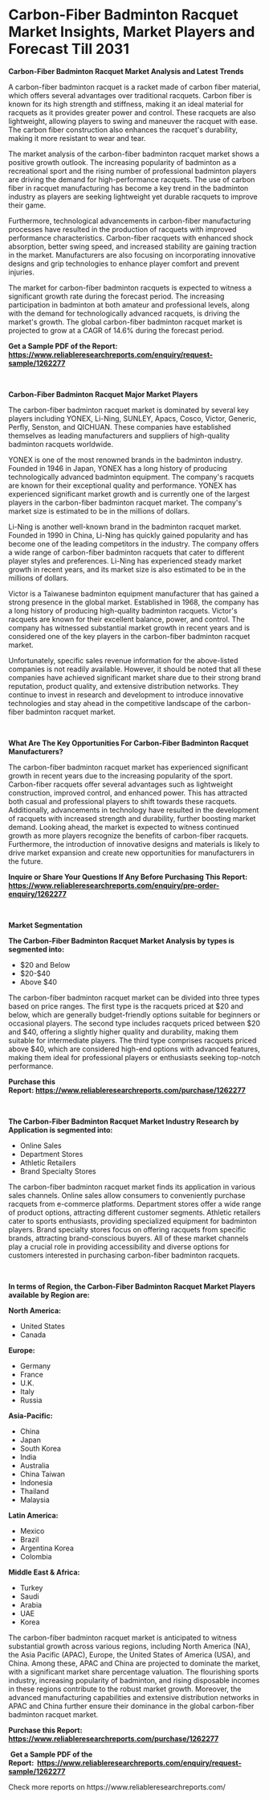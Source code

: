 <p><h1>Carbon-Fiber Badminton Racquet Market Insights, Market Players and Forecast Till 2031</h1></p><p><strong>Carbon-Fiber Badminton Racquet Market Analysis and Latest Trends</strong></p>
<p><p>A carbon-fiber badminton racquet is a racket made of carbon fiber material, which offers several advantages over traditional racquets. Carbon fiber is known for its high strength and stiffness, making it an ideal material for racquets as it provides greater power and control. These racquets are also lightweight, allowing players to swing and maneuver the racquet with ease. The carbon fiber construction also enhances the racquet's durability, making it more resistant to wear and tear.</p><p>The market analysis of the carbon-fiber badminton racquet market shows a positive growth outlook. The increasing popularity of badminton as a recreational sport and the rising number of professional badminton players are driving the demand for high-performance racquets. The use of carbon fiber in racquet manufacturing has become a key trend in the badminton industry as players are seeking lightweight yet durable racquets to improve their game.</p><p>Furthermore, technological advancements in carbon-fiber manufacturing processes have resulted in the production of racquets with improved performance characteristics. Carbon-fiber racquets with enhanced shock absorption, better swing speed, and increased stability are gaining traction in the market. Manufacturers are also focusing on incorporating innovative designs and grip technologies to enhance player comfort and prevent injuries.</p><p>The market for carbon-fiber badminton racquets is expected to witness a significant growth rate during the forecast period. The increasing participation in badminton at both amateur and professional levels, along with the demand for technologically advanced racquets, is driving the market's growth. The global carbon-fiber badminton racquet market is projected to grow at a CAGR of 14.6% during the forecast period.</p></p>
<p><strong>Get a Sample PDF of the Report:&nbsp; <a href="https://www.reliableresearchreports.com/enquiry/request-sample/1262277">https://www.reliableresearchreports.com/enquiry/request-sample/1262277</a></strong></p>
<p>&nbsp;</p>
<p><strong>Carbon-Fiber Badminton Racquet Major Market Players</strong></p>
<p><p>The carbon-fiber badminton racquet market is dominated by several key players including YONEX, Li-Ning, SUNLEY, Apacs, Cosco, Victor, Generic, Perfly, Senston, and QICHUAN. These companies have established themselves as leading manufacturers and suppliers of high-quality badminton racquets worldwide.</p><p>YONEX is one of the most renowned brands in the badminton industry. Founded in 1946 in Japan, YONEX has a long history of producing technologically advanced badminton equipment. The company's racquets are known for their exceptional quality and performance. YONEX has experienced significant market growth and is currently one of the largest players in the carbon-fiber badminton racquet market. The company's market size is estimated to be in the millions of dollars.</p><p>Li-Ning is another well-known brand in the badminton racquet market. Founded in 1990 in China, Li-Ning has quickly gained popularity and has become one of the leading competitors in the industry. The company offers a wide range of carbon-fiber badminton racquets that cater to different player styles and preferences. Li-Ning has experienced steady market growth in recent years, and its market size is also estimated to be in the millions of dollars.</p><p>Victor is a Taiwanese badminton equipment manufacturer that has gained a strong presence in the global market. Established in 1968, the company has a long history of producing high-quality badminton racquets. Victor's racquets are known for their excellent balance, power, and control. The company has witnessed substantial market growth in recent years and is considered one of the key players in the carbon-fiber badminton racquet market.</p><p>Unfortunately, specific sales revenue information for the above-listed companies is not readily available. However, it should be noted that all these companies have achieved significant market share due to their strong brand reputation, product quality, and extensive distribution networks. They continue to invest in research and development to introduce innovative technologies and stay ahead in the competitive landscape of the carbon-fiber badminton racquet market.</p></p>
<p>&nbsp;</p>
<p><strong>What Are The Key Opportunities For Carbon-Fiber Badminton Racquet Manufacturers?</strong></p>
<p><p>The carbon-fiber badminton racquet market has experienced significant growth in recent years due to the increasing popularity of the sport. Carbon-fiber racquets offer several advantages such as lightweight construction, improved control, and enhanced power. This has attracted both casual and professional players to shift towards these racquets. Additionally, advancements in technology have resulted in the development of racquets with increased strength and durability, further boosting market demand. Looking ahead, the market is expected to witness continued growth as more players recognize the benefits of carbon-fiber racquets. Furthermore, the introduction of innovative designs and materials is likely to drive market expansion and create new opportunities for manufacturers in the future.</p></p>
<p><strong>Inquire or Share Your Questions If Any Before Purchasing This Report: <a href="https://www.reliableresearchreports.com/enquiry/pre-order-enquiry/1262277">https://www.reliableresearchreports.com/enquiry/pre-order-enquiry/1262277</a></strong></p>
<p>&nbsp;</p>
<p><strong>Market Segmentation</strong></p>
<p><strong>The Carbon-Fiber Badminton Racquet Market Analysis by types is segmented into:</strong></p>
<p><ul><li>$20 and Below</li><li>$20-$40</li><li>Above $40</li></ul></p>
<p><p>The carbon-fiber badminton racquet market can be divided into three types based on price ranges. The first type is the racquets priced at $20 and below, which are generally budget-friendly options suitable for beginners or occasional players. The second type includes racquets priced between $20 and $40, offering a slightly higher quality and durability, making them suitable for intermediate players. The third type comprises racquets priced above $40, which are considered high-end options with advanced features, making them ideal for professional players or enthusiasts seeking top-notch performance.</p></p>
<p><strong>Purchase this Report:&nbsp;<a href="https://www.reliableresearchreports.com/purchase/1262277">https://www.reliableresearchreports.com/purchase/1262277</a></strong></p>
<p>&nbsp;</p>
<p><strong>The Carbon-Fiber Badminton Racquet Market Industry Research by Application is segmented into:</strong></p>
<p><ul><li>Online Sales</li><li>Department Stores</li><li>Athletic Retailers</li><li>Brand Specialty Stores</li></ul></p>
<p><p>The carbon-fiber badminton racquet market finds its application in various sales channels. Online sales allow consumers to conveniently purchase racquets from e-commerce platforms. Department stores offer a wide range of product options, attracting different customer segments. Athletic retailers cater to sports enthusiasts, providing specialized equipment for badminton players. Brand specialty stores focus on offering racquets from specific brands, attracting brand-conscious buyers. All of these market channels play a crucial role in providing accessibility and diverse options for customers interested in purchasing carbon-fiber badminton racquets.</p></p>
<p>&nbsp;</p>
<p><strong>In terms of Region, the Carbon-Fiber Badminton Racquet Market Players available by Region are:</strong></p>
<p>
    <p> <strong> North America: </strong>
        <ul>
            <li>United States</li>
            <li>Canada</li>
        </ul>
        </p> 
    <p> <strong> Europe: </strong>
        <ul>
            <li>Germany</li>
            <li>France</li>
            <li>U.K.</li>
            <li>Italy</li>
            <li>Russia</li>
        </ul>
        </p> 
    <p> <strong> Asia-Pacific: </strong>
        <ul>
            <li>China</li>
            <li>Japan</li>
            <li>South Korea</li>
            <li>India</li>
            <li>Australia</li>
            <li>China Taiwan</li>
            <li>Indonesia</li>
            <li>Thailand</li>
            <li>Malaysia</li>
        </ul>
        </p> 
    <p> <strong> Latin America: </strong>
        <ul>
            <li>Mexico</li>
            <li>Brazil</li>
            <li>Argentina Korea</li>
            <li>Colombia</li>
        </ul>
        </p> 
    <p> <strong> Middle East & Africa: </strong>
        <ul>
            <li>Turkey</li>
            <li>Saudi</li>
            <li>Arabia</li>
            <li>UAE</li>
            <li>Korea</li>
        </ul>
    </p>
    </p>
<p><p>The carbon-fiber badminton racquet market is anticipated to witness substantial growth across various regions, including North America (NA), the Asia Pacific (APAC), Europe, the United States of America (USA), and China. Among these, APAC and China are projected to dominate the market, with a significant market share percentage valuation. The flourishing sports industry, increasing popularity of badminton, and rising disposable incomes in these regions contribute to the robust market growth. Moreover, the advanced manufacturing capabilities and extensive distribution networks in APAC and China further ensure their dominance in the global carbon-fiber badminton racquet market.</p></p>
<p><strong>Purchase this Report: <a href="https://www.reliableresearchreports.com/purchase/1262277">https://www.reliableresearchreports.com/purchase/1262277</a></strong></p>
<p>&nbsp;<strong>Get a Sample PDF of the Report:&nbsp;&nbsp;<a href="https://www.reliableresearchreports.com/enquiry/request-sample/1262277">https://www.reliableresearchreports.com/enquiry/request-sample/1262277</a></strong></p>
<p><strong></strong></p>
<p>Check more reports on https://www.reliableresearchreports.com/</p>